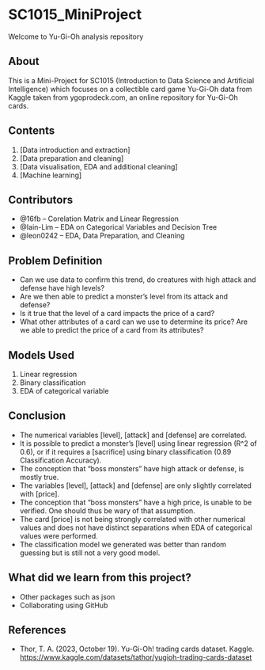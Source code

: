 ﻿# SC1015_MiniProject
Welcome to Yu-Gi-Oh analysis repository

## About
This is a Mini-Project for SC1015 (Introduction to Data Science and Artificial Intelligence) which focuses on a collectible card game Yu-Gi-Oh data from Kaggle taken from ygoprodeck.com, an online repository for Yu-Gi-Oh cards. 

## Contents
1. [Data introduction and extraction]
2. [Data preparation and cleaning]
3. [Data visualisation, EDA and additional cleaning]
4. [Machine learning]

## Contributors
- @16fb – Corelation Matrix and Linear Regression
- @Iain-Lim – EDA on Categorical Variables and Decision Tree
- @leon0242 – EDA, Data Preparation, and Cleaning

## Problem Definition
- Can we use data to confirm this trend, do creatures with high attack and defense have high levels?
- Are we then able to predict a monster’s level from its attack and defense?
- Is it true that the level of a card impacts the price of a card?
- What other attributes of a card can we use to determine its price? Are we able to predict the price of a card from its attributes?

## Models Used
1.	Linear regression
2.	Binary classification
3.	EDA of categorical variable

## Conclusion
- The numerical variables [level], [attack] and [defense] are correlated.
- It is possible to predict a monster’s [level] using linear regression (R^2 of 0.6), or if it requires a [sacrifice] using binary classification (0.89 Classification Accuracy). 
- The conception that “boss monsters” have high attack or defense, is mostly true.
- The variables [level], [attack] and [defense] are only slightly correlated with [price].
- The conception that “boss monsters” have a high price, is unable to be verified. One should thus be wary of that assumption.
- The card [price] is not being strongly correlated with other numerical values and does not have distinct separations when EDA of categorical values were performed. 
- The classification model we generated was better than random guessing but is still not a very good model.

## What did we learn from this project?
- Other packages such as json
- Collaborating using GitHub

## References
- Thor, T. A. (2023, October 19). Yu-Gi-Oh! trading cards dataset. Kaggle. https://www.kaggle.com/datasets/tathor/yugioh-trading-cards-dataset 
